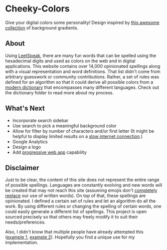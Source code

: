 # Cheeky-Colors
Give your digital colors some personality! Design inspired by [this awesome collection](https://github.com/webkul/coolhue) of background gradients.

## About
Using [LeetSpeak](https://en.wikipedia.org/wiki/Leet), there are many fun words that can be spelled using the hexadecimal digits and used as colors on the web and in digital applications. This website contains over 14,000 opinionated spellings along with a visual representation and word definitions. That list didn't come from arbitrary guesswork or community contributions. Rather, a set of rules was defined for an algorithm so that it could derive all possible colors from a [modern dictionary](https://dumps.wikimedia.org/enwiktionary/20170620/) that encompasses many different languages. Check out the dictionary folder to read more about my process.

 ## What's Next
  * Incorporate search sidebar
  * Use search to pick a meaningful background color
  * Allow for filter by number of characters and/or first letter (It might be helpful to display limited results on a [slow internet connection](https://stackoverflow.com/questions/6994061/how-to-detect-slow-internet-connections).)
  * Google Analytics
  * Design a logo
  * Add [progressive web app](https://developers.google.com/web/fundamentals/engage-and-retain/web-app-manifest/) capability
 
## Disclaimer
Just to be clear, the content of this site does not represent the entire range of possible spellings. Languages are constantly evolving and new words will be created that may not reach this site (assuming emojis don't [completely replace](https://www.thesocialclinic.com/are-emojis-replacing-words/) our use of written words). On top of that, these spellings are opinionated. I defined a certain set of rules and let an algorithm do all the work. By using different rules or changing the spelling of certain words, one could easily generate a different list of spellings. This project is open sourced precisely so that others may freely modify it to suit their needs/preferences.

Also, I didn't know that multiple people have already attempted this ([example 1](http://hexu.al), [example 2](http://bada55.io)). Hopefully you find a unique use for my implementation.
